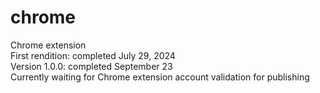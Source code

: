 # chrome
Chrome extension<br>
First rendition: completed July 29, 2024<br>
Version 1.0.0: completed September 23<br>
Currently waiting for Chrome extension account validation for publishing<br>
